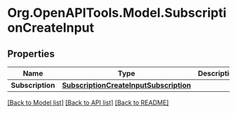 # Org.OpenAPITools.Model.SubscriptionCreateInput

## Properties

Name | Type | Description | Notes
------------ | ------------- | ------------- | -------------
**Subscription** | [**SubscriptionCreateInputSubscription**](SubscriptionCreateInputSubscription.md) |  | 

[[Back to Model list]](../README.md#documentation-for-models) [[Back to API list]](../README.md#documentation-for-api-endpoints) [[Back to README]](../README.md)


